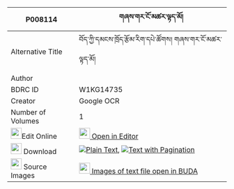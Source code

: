 |P008114|གཞས་གར་ངོ་མཚར་ལྟད་མོ། 
| --- | --- 
|Alternative Title |བོད་ཀྱི་དམངས་ཁྲོད་རྩོམ་རིག་དཔེ་ཚོགས། གཞས་གར་ངོ་མཚར་ལྟད་མོ།
|Author | 
|BDRC ID | W1KG14735
|Creator | Google OCR
|Number of Volumes| 1
|<img width="25" src="https://img.icons8.com/color/25/000000/edit-property.png">Edit Online| [<img width="25" src="https://avatars.githubusercontent.com/u/45091458?s=200&v=4"> Open in Editor](http://editor.openpecha.org/P008114)
|<img width="25" src="https://img.icons8.com/fluent/48/000000/download-2.png"/>  Download | [![](https://img.icons8.com/color/20/000000/txt.png)Plain Text](https://github.com/Openpecha/P008114/releases/download/v1/shye_gar_ngotsar_temo_plain_P008114.zip), [![](https://img.icons8.com/color/20/000000/txt.png)Text with Pagination](https://github.com/Openpecha/P008114/releases/download/v1/shye_gar_ngotsar_temo_pages_P008114.zip)
|<img width="25" src="https://img.icons8.com/plasticine/100/000000/pictures-folder.png"/>  Source Images | [<img width="25" src="https://library.bdrc.io/icons/BUDA-small.svg"> Images of text file open in BUDA](https://library.bdrc.io/show/bdr:W1KG14735)